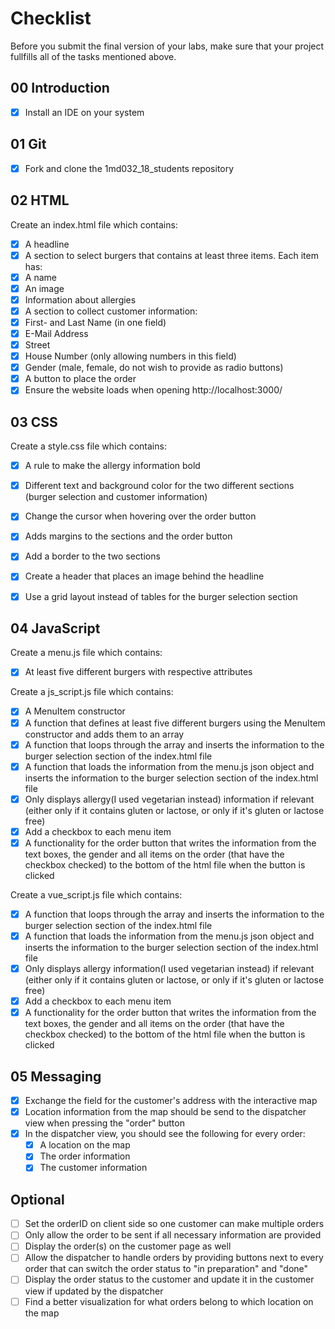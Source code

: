 # Checklist

Before you submit the final version of your labs, make sure that your project fullfills all of the tasks mentioned above.

## 00 Introduction

- [x] Install an IDE on your system

## 01 Git

- [x] Fork and clone the 1md032_18_students repository


## 02 HTML

Create an index.html file which contains:
- [x] A headline
- [x] A section to select burgers that contains at least three items. Each item has:
- [x] A name
- [x] An image
- [x] Information about allergies
- [x] A section to collect customer information:
- [x] First- and Last Name (in one field)
- [x] E-Mail Address
- [x] Street
- [x] House Number (only allowing numbers in this field)
- [x] Gender (male, female, do not wish to provide as radio buttons)
- [x] A button to place the order
- [x] Ensure the website loads when opening http://localhost:3000/

## 03 CSS

Create a style.css file which contains:
- [x] A rule to make the allergy information bold
- [x] Different text and background color for the two different sections (burger selection and customer information)
- [x] Change the cursor when hovering over the order button
- [x] Adds margins to the sections and the order button
- [x] Add a border to the two sections
- [x] Create a header that places an image behind the headline
- [x] Use a grid layout instead of tables for the burger selection section


## 04 JavaScript

Create a menu.js file which contains:
- [x] At least five different burgers with respective attributes

Create a js_script.js file which contains:
- [x] A MenuItem constructor
- [x] A function that defines at least five different burgers using the MenuItem constructor and adds them to an array
- [x] A function that loops through the array and inserts the information to the burger selection section of the         index.html file
- [x] A function that loads the information from the menu.js json object and inserts the information to the burger selection section of the index.html file
- [x] Only displays allergy(I used vegetarian instead) information if relevant (either only if it contains gluten or lactose, or only if it's gluten or lactose free)
- [x] Add a checkbox to each menu item
- [x] A functionality for the order button that writes the information from the text boxes, the gender and all items on the order (that have the checkbox checked) to the bottom of the html file when the button is clicked

Create a vue_script.js file which contains:
- [x] A function that loops through the array and inserts the information to the burger selection section of the index.html file
- [x] A function that loads the information from the menu.js json object and inserts the information to the burger selection section of the index.html file
- [x] Only displays allergy information(I used vegetarian instead) if relevant (either only if it contains gluten or lactose, or only if it's gluten or lactose free)
- [x] Add a checkbox to each menu item
- [x] A functionality for the order button that writes the information from the text boxes, the gender and all items on the order (that have the checkbox checked) to the bottom of the html file when the button is clicked

## 05 Messaging

- [x] Exchange the field for the customer's address with the interactive map
- [x] Location information from the map should be send to the dispatcher view when pressing the "order" button
- [x] In the dispatcher view, you should see the following for every order:
    - [x] A location on the map
    - [x] The order information
    - [x] The customer information

## Optional
- [ ] Set the orderID on client side so one customer can make multiple orders
- [ ] Only allow the order to be sent if all necessary information are provided
- [ ] Display the order(s) on the customer page as well
- [ ] Allow the dispatcher to handle orders by providing buttons next to every order that can switch the order status to "in preparation" and "done"
- [ ] Display the order status to the customer and update it in the customer view if updated by the dispatcher
- [ ] Find a better visualization for what orders belong to which location on the map
